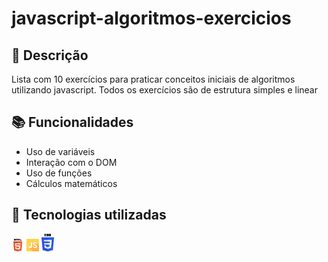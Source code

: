 # javascript-algoritmos-exercicios
 
## 📝 Descrição
Lista com 10 exercícios para praticar conceitos iniciais de algoritmos utilizando javascript. Todos os exercícios são de estrutura simples e linear
## 📚 Funcionalidades
- Uso de variáveis
- Interação com o DOM
- Uso de funções
- Cálculos matemáticos

## 🔧 Tecnologias utilizadas
<img src="HTML.png" width="20" alt="html">
<img src="JS.png" width="20" alt="html">
<img src="CSS.png" width="20" alt="html"> 